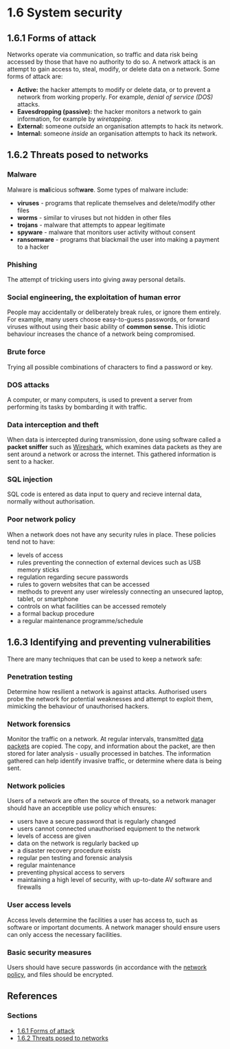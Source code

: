 # 1.6 System security

## 1.6.1 Forms of attack

Networks operate via communication, so traffic and data risk being accessed by those that have no authority to do so. A network attack is an attempt to gain access to, steal, modify, or delete data on a network. Some forms of attack are:
 - **Active:** the hacker attempts to modify or delete data, or to prevent a network from working properly. For example, *denial of service (DOS)* attacks.
 - **Eavesdropping (passive):** the hacker monitors a network to gain information, for example by *wiretapping*.
 - **External:** someone *outside* an organisation attempts to hack its network.
 - **Internal:** someone *inside* an organisation attempts to hack its network.

## 1.6.2 Threats posed to networks

### Malware

Malware is **mal**icious soft**ware**. Some types of malware include:
 - **viruses** - programs that replicate themselves and delete/modify other files
 - **worms** - similar to viruses but not hidden in other files
 - **trojans** - malware that attempts to appear legitimate
 - **spyware** - malware that monitors user activity without consent
 - **ransomware** - programs that blackmail the user into making a payment to a hacker

### Phishing

The attempt of tricking users into giving away personal details.

### Social engineering, the exploitation of human error

People may accidentally or deliberately break rules, or ignore them entirely. For example, many users choose easy-to-guess passwords, or forward viruses without using their basic ability of **common sense.** This idiotic behaviour increases the chance of a network being compromised.

### Brute force

Trying all possible combinations of characters to find a password or key.

### DOS attacks

A computer, or many computers, is used to prevent a server from performing its tasks by bombarding it with traffic.

### Data interception and theft

When data is intercepted during transmission, done using software called a **packet sniffer** such as [Wireshark](https://www.wireshark.org/), which examines data packets as they are sent around a network or across the internet. This gathered information is sent to a hacker.

### SQL injection

SQL code is entered as data input to query and recieve internal data, normally without authorisation.

### Poor network policy

When a network does not have any security rules in place. These policies tend not to have:
 - levels of access
 - rules preventing the connection of external devices such as USB memory sticks
 - regulation regarding secure passwords
 - rules to govern websites that can be accessed
 - methods to prevent any user wirelessly connecting an unsecured laptop, tablet, or smartphone
 - controls on what facilities can be accessed remotely
 - a formal backup procedure
 - a regular maintenance programme/schedule

## 1.6.3 Identifying and preventing vulnerabilities

There are many techniques that can be used to keep a network safe:

### Penetration testing

Determine how resilient a network is against attacks. Authorised users probe the network for potential weaknesses and attempt to exploit them, mimicking the behaviour of unauthorised hackers.

### Network forensics

Monitor the traffic on a network. At regular intervals, transmitted [data packets](/theory/01/NETWORK_TOPOLOGIES_PROTOCOLS_AND_LAYERS.md#156-packet-switching) are copied. The copy, and information about the packet, are then stored for later analysis - usually processed in batches. The information gathered can help identify invasive traffic, or determine where data is being sent.

### Network policies

Users of a network are often the source of threats, so a network manager should have an acceptible use policy which ensures:
 - users have a secure password that is regularly changed
 - users cannot connected unauthorised equipment to the network
 - levels of access are given
 - data on the network is regularly backed up
 - a disaster recovery procedure exists
 - regular pen testing and forensic analysis
 - regular maintenance
 - preventing physical access to servers
 - maintaining a high level of security, with up-to-date AV software and firewalls

### User access levels

Access levels determine the facilities a user has access to, such as software or important documents. A network manager should ensure users can only access the necessary facilities.

### Basic security measures

Users should have secure passwords (in accordance with the [network policy](#network-policies), and files should be encrypted.

## References

### Sections
 - [1.6.1 Forms of attack](https://www.bbc.co.uk/bitesize/guides/zj89dxs/revision/1)
 - [1.6.2 Threats posed to networks](https://www.bbc.co.uk/bitesize/guides/zj89dxs/revision/2)
